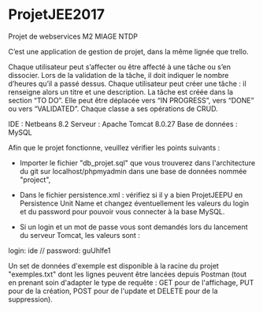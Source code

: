 # ProjetJEE2017

Projet de webservices M2 MIAGE NTDP

C’est une application de gestion de projet, dans la même lignée que trello.

Chaque utilisateur peut s’affecter ou être affecté à une tâche ou s’en dissocier. Lors de la validation de la tâche, il doit indiquer le nombre d’heures qu’il a passé dessus.
Chaque utilisateur peut créer une tâche : il renseigne alors un titre et une description. La tâche est créée dans la section “TO DO”. Elle peut être déplacée vers “IN PROGRESS”, vers “DONE” ou vers “VALIDATED”.
Chaque classe a ses opérations de CRUD.

IDE : Netbeans 8.2
Serveur : Apache Tomcat 8.0.27 
Base de données : MySQL


Afin que le projet fonctionne, veuillez vérifier les points suivants :

- Importer le fichier "db_projet.sql" que vous trouverez dans l'architecture du git sur localhost/phpmyadmin dans une base de données nommée "project",

- Dans le fichier persistence.xml : vérifiez si il y a bien ProjetJEEPU en Persistence Unit Name et changez éventuellement les
valeurs du login et du password pour pouvoir vous connecter à la base MySQL.

- Si un login et un mot de passe vous sont demandés lors du lancement du serveur Tomcat, les valeurs sont :

login: ide // 
password: guUhlfe1

Un set de données d'exemple est disponible à la racine du projet "exemples.txt" dont les lignes peuvent être lancées depuis Postman (tout en prenant soin d'adapter le type de requête : GET pour de l'affichage, PUT pour de la création, POST pour de l'update et DELETE pour de la suppression).
